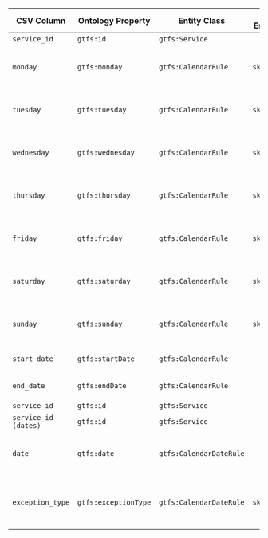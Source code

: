 | CSV Column         | Ontology Property       | Entity Class          | Related Entity Class | Subject Generation                         | Join Condition                      | Datatype | Function Name                           | Function Output                                                                                          |
|--------------------|------------------------|-----------------------|---------------------|--------------------------------------------|-------------------------------------|---------|----------------------|----------------------------------------|
| `service_id`       | `gtfs:id`              | `gtfs:Service`        |                     | `ex:Service/{service_id}`                  |                                     | string  |                                        |                                                                         |
| `monday`           | `gtfs:monday`          | `gtfs:CalendarRule`   | `skos:Concept`      | `ex:CalendarRule/{service_id}`             | `service_id = service_id`           |  | `mapDayAvailability`                    | "0" → "http://transport.linkeddata.es/kos/day/not-available", "1" → "http://transport.linkeddata.es/kos/day/available" |
| `tuesday`          | `gtfs:tuesday`         | `gtfs:CalendarRule`   | `skos:Concept`      | `ex:CalendarRule/{service_id}`             | `service_id = service_id`           |  | `mapDayAvailability`                    | "0" → "http://transport.linkeddata.es/kos/day/not-available", "1" → "http://transport.linkeddata.es/kos/day/available" |
| `wednesday`        | `gtfs:wednesday`       | `gtfs:CalendarRule`   | `skos:Concept`      | `ex:CalendarRule/{service_id}`             | `service_id = service_id`           |  | `mapDayAvailability`                    | "0" → "http://transport.linkeddata.es/kos/day/not-available", "1" → "http://transport.linkeddata.es/kos/day/available" |
| `thursday`         | `gtfs:thursday`        | `gtfs:CalendarRule`   | `skos:Concept`      | `ex:CalendarRule/{service_id}`             | `service_id = service_id`           |  | `mapDayAvailability`                    | "0" → "http://transport.linkeddata.es/kos/day/not-available", "1" → "http://transport.linkeddata.es/kos/day/available" |
| `friday`           | `gtfs:friday`          | `gtfs:CalendarRule`   | `skos:Concept`      | `ex:CalendarRule/{service_id}`             | `service_id = service_id`           |  | `mapDayAvailability`                    | "0" → "http://transport.linkeddata.es/kos/day/not-available", "1" → "http://transport.linkeddata.es/kos/day/available" |
| `saturday`         | `gtfs:saturday`        | `gtfs:CalendarRule`   | `skos:Concept`      | `ex:CalendarRule/{service_id}`             | `service_id = service_id`           |  | `mapDayAvailability`                    | "0" → "http://transport.linkeddata.es/kos/day/not-available", "1" → "http://transport.linkeddata.es/kos/day/available" |
| `sunday`           | `gtfs:sunday`          | `gtfs:CalendarRule`   | `skos:Concept`      | `ex:CalendarRule/{service_id}`             | `service_id = service_id`           |  | `mapDayAvailability`                    | "0" → "http://transport.linkeddata.es/kos/day/not-available", "1" → "http://transport.linkeddata.es/kos/day/available" |
| `start_date`       | `gtfs:startDate`       | `gtfs:CalendarRule`   |                     | `ex:CalendarRule/{service_id}`             | `service_id = service_id`           | date    |                                        |   |
| `end_date`         | `gtfs:endDate`         | `gtfs:CalendarRule`   |                     | `ex:CalendarRule/{service_id}`             | `service_id = service_id`           | date    |                                        |  |
| `service_id`       | `gtfs:id`              | `gtfs:Service`        |                     | `ex:Service/{service_id}`                  |                                     | string  |                                       |                                                                         |
| `service_id (dates)`| `gtfs:id`             | `gtfs:Service`        |                     | `ex:Service/{service_id}`                  |                                     | string  |                                        |                                                                         |
| `date`             | `gtfs:date`            | `gtfs:CalendarDateRule`|                    | `ex:CalendarDateRule/{service_id}/{date}`  | `service_id = service_id`, `date = date` | date    |                                        |   |
| `exception_type`   | `gtfs:exceptionType`   | `gtfs:CalendarDateRule`| `skos:Concept`      | `ex:CalendarDateRule/{service_id}/{date}`  | `service_id = service_id`, `date = date` |  | `mapExceptionType`                      | "1" → "http://transport.linkeddata.es/kos/exception-type/added", "2" → "http://transport.linkeddata.es/kos/exception-type/removed" |
